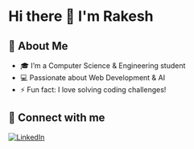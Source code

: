 # Hi there 👋 I'm Rakesh

## 🚀 About Me
- 🎓 I’m a Computer Science & Engineering student
- 💻 Passionate about Web Development & AI
- ⚡ Fun fact: I love solving coding challenges!

## 🔗 Connect with me
[![LinkedIn](https://img.shields.io/badge/LinkedIn-blue)](https://www.linkedin.com/in/raka18/)

<!--
**Ryker009/Ryker009** is a ✨ _special_ ✨ repository because its `README.md` (this file) appears on your GitHub profile.

Here are some ideas to get you started:

- 🔭 I’m currently working on ...
- 🌱 I’m currently learning ...
- 👯 I’m looking to collaborate on ...
- 🤔 I’m looking for help with ...
- 💬 Ask me about ...
- 📫 How to reach me: ...
- 😄 Pronouns: ...
- ⚡ Fun fact: ...
-->
